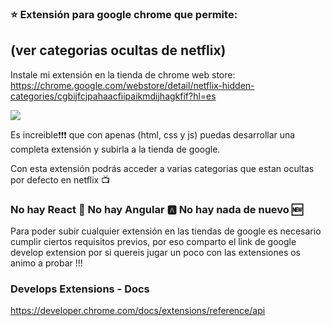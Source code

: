 ### :star: Extensión para google chrome que permite: 
## (ver categorias ocultas de netflix)

Instale mi extensión en la tienda de chrome web store:<br>
<https://chrome.google.com/webstore/detail/netflix-hidden-categories/cgbijfcjpahaacfiipaikmdijhagkfif?hl=es>

![](netflix-hidden-categories.gif)

Es increible:exclamation::exclamation::exclamation: que con apenas (html, css y js) puedas desarrollar una completa extensión y subirla a la tienda de google.

Con esta extensión podrás acceder a varias categorias que estan ocultas por defecto en netflix :tv:

### No hay React :rocket: No hay Angular :a: No hay nada de nuevo :new:


Para poder subir cualquier extensión en las tiendas de google es necesario cumplir ciertos requisitos previos, por eso comparto el link de google develop extension por si quereis jugar un poco con las extensiones os animo a probar !!!

### Develops Extensions - Docs
<https://developer.chrome.com/docs/extensions/reference/api>